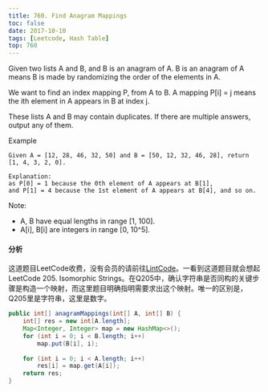 ```yaml
---
title: 760. Find Anagram Mappings
toc: false
date: 2017-10-10
tags: [Leetcode, Hash Table]
top: 760
---
```



Given two lists A and B, and B is an anagram of A. B is an anagram of A means B is made by randomizing the order of the elements in A.

We want to find an index mapping P, from A to B. A mapping P[i] = j means the ith element in A appears in B at index j.

These lists A and B may contain duplicates. If there are multiple answers, output any of them.

Example

```
Given A = [12, 28, 46, 32, 50] and B = [50, 12, 32, 46, 28], return [1, 4, 3, 2, 0].

Explanation:
as P[0] = 1 because the 0th element of A appears at B[1], 
and P[1] = 4 because the 1st element of A appears at B[4], and so on.
```

Note:

* A, B have equal lengths in range [1, 100].
* A[i], B[i] are integers in range [0, 10^5].

#### 分析

这道题目LeetCode收费，没有会员的请前往[LintCode](https://www.lintcode.com/problem/find-anagram-mappings/description)。一看到这道题目就会想起LeetCode 205. Isomorphic Strings。在Q205中，确认字符串是否同构的关键步骤是构造一个映射，而这里题目明确指明需要求出这个映射。唯一的区别是，Q205里是字符串，这里是数字。

```Java
public int[] anagramMappings(int[] A, int[] B) {
    int[] res = new int[A.length];
    Map<Integer, Integer> map = new HashMap<>();
    for (int i = 0; i < B.length; i++)
        map.put(B[i], i);
    
    for (int i = 0; i < A.length; i++)
        res[i] = map.get(A[i]);
    return res;
}
```